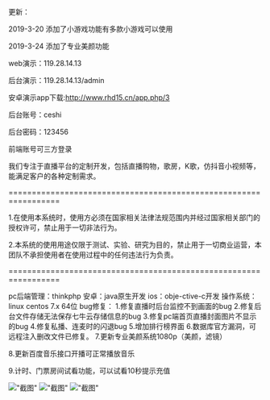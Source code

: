 更新：

2019-3-20  添加了小游戏功能有多款小游戏可以使用

2019-3-24 添加了专业美颜功能

web演示：119.28.14.13

后台演示：119.28.14.13/admin

安卓演示app下载:http://www.rhd15.cn/app.php/3

后台账号：ceshi

后台密码：123456

前端账号可三方登录


我们专注于直播平台的定制开发，包括直播购物，歌房，K歌，仿抖音小视频等，能满足客户的各种定制需求。

=================================================================

1.在使用本系统时，使用方必须在国家相关法律法规范围内并经过国家相关部门的授权许可，禁止用于一切非法行为。

2.本系统的使用用途仅限于测试、实验、研究为目的，禁止用于一切商业运营，本团队不承担使用者在使用过程中的任何违法行为负责。

=================================================================

pc后端管理：thinkphp
安卓：java原生开发
ios：obje-ctive-c开发
操作系统：linux centos 7.x 64位
bug修复：
1.修复直播时后台监控不到画面的bug
2.修复后台文件存储无法保存七牛云存储信息的bug
3.修复pc端首页直播封面图片不显示的bug
4.修复私播、连麦时的闪退bug
5.增加排行榜界面
6.数据库官方漏洞，可远程注入删改文件已修复。
7.更新专业美颜系统1080p（美颜，滤镜）

8.更新百度音乐接口开播可正常播放音乐

9.计时、门票房间试看功能，可以试看10秒提示充值

!["截图"](https://img2018.cnblogs.com/blog/854408/201904/854408-20190430111052958-775166758.jpg)
!["截图"](https://img2018.cnblogs.com/blog/854408/201904/854408-20190430112055537-706127830.png)
!["截图"](https://img2018.cnblogs.com/blog/854408/201904/854408-20190430112131440-1854442721.png)
